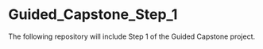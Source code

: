 # Guided_Capstone_Step_1
The following repository will include Step 1 of the Guided Capstone project.
